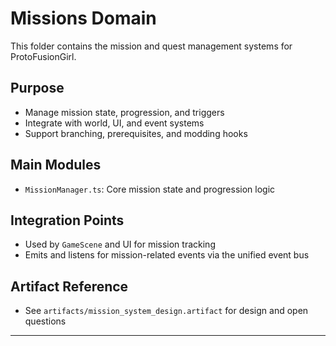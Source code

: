 # Missions Domain

This folder contains the mission and quest management systems for ProtoFusionGirl.

## Purpose
- Manage mission state, progression, and triggers
- Integrate with world, UI, and event systems
- Support branching, prerequisites, and modding hooks

## Main Modules
- `MissionManager.ts`: Core mission state and progression logic

## Integration Points
- Used by `GameScene` and UI for mission tracking
- Emits and listens for mission-related events via the unified event bus

## Artifact Reference
- See `artifacts/mission_system_design.artifact` for design and open questions

---
